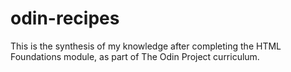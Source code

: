 # odin-recipes
This is the synthesis of my knowledge after completing the HTML Foundations module, as part of The Odin Project curriculum.
